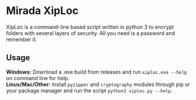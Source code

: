 # Mirada XipLoc
XipLoc is a command-line based script written in python 3 to encrypt folders with several layers of security. All you need is a password and remember it.

## Usage
**Windows:** Download a .exe build from releases and run `xiploc.exe --help` on command line for help.<br />
**Linux/Mac/Other:** Install `pyzipper` and `cryptography` modules through pip or your package manager and run the script `python3 xiploc.py --help`.
